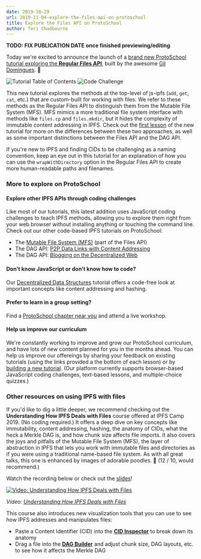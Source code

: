 ```yaml
---
date: 2019-10-29
url: 2019-11-04-explore-the-files-api-on-protoschool
title: Explore the Files API on ProtoSchool
author: Teri Chadbourne
---
```


**TODO: FIX PUBLICATION DATE once finished previewing/editing**

Today we're excited to announce the launch of a [brand new ProtoSchool tutorial exploring the **Regular Files API**](https://proto.school/#/regular-files-api), built by the awesome [Gil Domingues](https://github.com/dominguesgm). 🎉

![Tutorial Table of Contents](/img/074-explore-the-files-api-on-protoschool/toc_screenshot.png)
![Code Challenge](/img/074-explore-the-files-api-on-protoschool/challenge_screenshot.png)


This new tutorial explores the methods at the top-level of js-ipfs (`add`, `get`, `cat`, etc.) that are custom-built for working with files. We refer to these methods as the Regular Files API to distinguish them from the Mutable File System (MFS). MFS mimics a more traditional file system interface with methods like `files.cp` and `files.mkdir`, but it hides the complexity of immutable content addressing in IPFS. Check out the [first lesson](https://proto.school/#/regular-files-api/01) of the new tutorial for more on the differences between these two approaches, as well as some important distinctions between the Files API and the DAG API.

If you're new to IPFS and finding CIDs to be challenging as a naming convention, keep an eye out in this tutorial for an explanation of how you can use the `wrapWithDirectory` option in the Regular Files API to create more human-readable paths and filenames.

### More to explore on ProtoSchool

#### Explore other IPFS APIs through coding challenges
Like most of our tutorials, this latest addition uses JavaScript coding challenges to teach IPFS methods, allowing you to explore them right from your web browser without installing anything or touching the command line. Check out our other code-based IPFS tutorials on ProtoSchool:

- The [Mutable File System (MFS)](https://proto.school/#/mutable-file-system) (part of the Files API)
- The DAG API: [P2P Data Links with Content Addressing](https://proto.school/#/basics)
- The DAG API: [Blogging on the Decentralized Web](https://proto.school/#/blog)

#### Don't know JavaScript or don't know how to code?
Our [Decentralized Data Structures](https://proto.school/#/data-structures) tutorial offers a code-free look at important concepts like content addressing and hashing.

#### Prefer to learn in a group setting?
Find a [ProtoSchool chapter near you](https://proto.school/#/chapters) and attend a live workshop.

#### Help us improve our curriculum
We're constantly working to improve and grow our ProtoSchool curriculum, and have lots of new content planned for you in the months ahead. You can help us improve our offereings by sharing your feedback on existing tutorials (using the links provided a the bottom of each lesson) or by [building a new tutorial](https://proto.school/#/build). (Our platform currently supports browser-based JavaScript coding challenges, text-based lessons, and multiple-choice quizzes.)

### Other resources on using IPFS with files

If you'd like to dig a little deeper, we recommend checking out the **Understanding How IPFS Deals with Files** course offered at IPFS Camp 2019. (No coding required.) It offers a deep dive on key concepts like immutability, content addressing, hashing, the anatomy of CIDs, what the heck a Merkle DAG is, and how chunk size affects file imports. It also covers the joys and pitfalls of the Mutable File System (MFS), the layer of abstraction in IPFS that lets you work with immutable files and directories as if you were using a traditional name-based file system. As with all great talks, this one is enhanced by images of adorable poodles. 🐩 (12 / 10, would recommend.)

Watch the recording below or check out the [slides](https://github.com/ipfs/camp/blob/master/CORE_AND_ELECTIVE_COURSES/CORE_COURSE_A/IPFS_Camp_Core_Course_A_Slides.pdf)!

[![Video: Understanding How IPFS Deals with Files](/img/057-ipfs-camp-course-videos/core-a-thumbnail.png)](https://youtu.be/Z5zNPwMDYGg)

_Video: [Understanding How IPFS Deals with Files](https://youtu.be/Z5zNPwMDYGg)_

This course also introduces new visualization tools that you can use to see how IPFS addresses and manipulates files:

- Paste a Content Identifier (CID) into the [**CID Inspector**](https://cid.ipfs.io/) to break down its anatomy
- Drag a file into the [**DAG Builder**](https://dag.ipfs.io/) and adjust chunk size, DAG layouts, etc. to see how it affects the Merkle DAG
